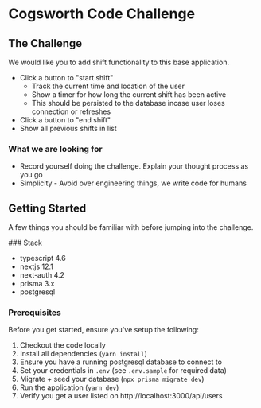 # Cogsworth Code Challenge



## The Challenge

We would like you to add shift functionality to this base application.

- Click a button to "start shift"
  - Track the current time and location of the user
  - Show a timer for how long the current shift has been active
  - This should be persisted to the database incase user loses connection or refreshes
- Click a button to "end shift"
- Show all previous shifts in list


### What we are looking for

- Record yourself doing the challenge. Explain your thought process as you go
- Simplicity - Avoid over engineering things, we write code for humans



## Getting Started

A few things you should be familiar with before jumping into the challenge.


### Stack

- typescript 4.6
- nextjs 12.1
- next-auth 4.2
- prisma 3.x
- postgresql


### Prerequisites

Before you get started, ensure you've setup the following:

1. Checkout the code locally
1. Install all dependencies (`yarn install`)
1. Ensure you have a running postgresql database to connect to
1. Set your credentials in `.env` (see `.env.sample` for required data)
1. Migrate + seed your database (`npx prisma migrate dev`)
1. Run the application (`yarn dev`)
1. Verify you get a user listed on http://localhost:3000/api/users
